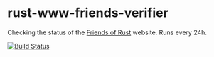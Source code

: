 # rust-www-friends-verifier

Checking the status of the [Friends of Rust](https://www.rust-lang.org/en-US/friends.html) website. Runs every 24h.

[![Build Status](https://travis-ci.org/simeg/rust-www-friends-verifier.svg?branch=master)](https://travis-ci.org/simeg/rust-www-friends-verifier)
